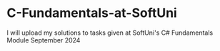 # C-Fundamentals-at-SoftUni
I will upload my solutions to tasks given at SoftUni's C# Fundamentals Module September 2024

